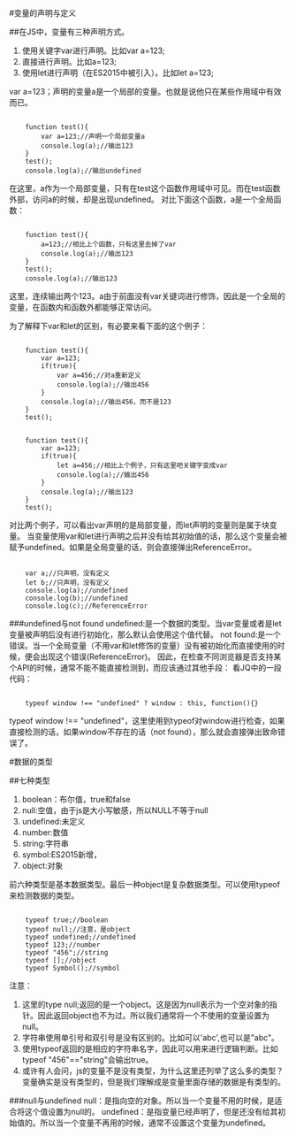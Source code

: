 #变量的声明与定义

##在JS中，变量有三种声明方式。
1. 使用关键字var进行声明。比如var a=123;
2. 直接进行声明。比如a=123;
3. 使用let进行声明（在ES2015中被引入）。比如let a=123;

var a=123；声明的变量a是一个局部的变量。也就是说他只在某些作用域中有效而已。
<pre><code>
	function test(){
		var a=123;//声明一个局部变量a
		console.log(a);//输出123
	}
	test();
	console.log(a);//输出undefined
</code></pre>
在这里，a作为一个局部变量，只有在test这个函数作用域中可见。而在test函数外部，访问a的时候，却是出现undefined。
对比下面这个函数，a是一个全局函数：
<pre><code>
	function test(){
		a=123;//相比上个函数，只有这里去掉了var
		console.log(a);//输出123
	}
	test();
	console.log(a);//输出123
</code></pre>
这里，连续输出两个123。a由于前面没有var关键词进行修饰，因此是一个全局的变量，在函数内和函数外都能够正常访问。

为了解释下var和let的区别，有必要来看下面的这个例子：
<pre><code>
	function test(){
		var a=123;
		if(true){
			var a=456;//对a重新定义
			console.log(a);//输出456
		}
		console.log(a);//输出456，而不是123
	}
	test();
</code></pre>
<pre><code>
	function test(){
		var a=123;
		if(true){
			let a=456;//相比上个例子，只有这里吧关键字变成var
			console.log(a);//输出456
		}
		console.log(a);//输出123
	}
	test();
</code></pre>
对比两个例子，可以看出var声明的是局部变量，而let声明的变量则是属于块变量。
当变量使用var和let进行声明之后并没有给其初始值的话，那么这个变量会被赋予undefined。如果是全局变量的话，则会直接弹出ReferenceError。
<pre><code>
	var a;//只声明，没有定义
	let b;//只声明，没有定义
	console.log(a);//undefined
	console.log(b);//undefined
	console.log(c);//ReferenceError
</code></pre>

###undefined与not found
undefined:是一个数据的类型。当var变量或者是let变量被声明后没有进行初始化，那么默认会使用这个值代替。
not found:是一个错误。当一个全局变量（不用var和let修饰的变量）没有被初始化而直接使用的时候，便会出现这个错误(ReferenceError)。
因此，在检查不同浏览器是否支持某个API的时候，通常不能不能直接检测到，而应该通过其他手段：
看JQ中的一段代码：
<pre><code>
	typeof window !== "undefined" ? window : this, function(){}
</code></pre>
typeof window !== "undefined"，这里使用到typeof对window进行检查，如果直接检测的话，如果window不存在的话（not found），那么就会直接弹出致命错误了。



#数据的类型

##七种类型
1. boolean：布尔值，true和false
2. null:空值，由于js是大小写敏感，所以NULL不等于null
3. undefined:未定义
4. number:数值
5. string:字符串
6. symbol:ES2015新增，
7. object:对象

前六种类型是基本数据类型。最后一种object是复杂数据类型。可以使用typeof来检测数据的类型。
<pre><code>
	typeof true;//boolean
	typeof null;//注意，是object
	typeof undefined;//undefined
	typeof 123;//number
	typeof "456";//string
	typeof [];//object
	typeof Symbol();//symbol
</code></pre>

注意：
1. 这里的type null;返回的是一个object。这是因为null表示为一个空对象的指针。因此返回object也不为过。所以我们通常将一个不使用的变量设置为null。
2. 字符串使用单引号和双引号是没有区别的。比如可以'abc',也可以是"abc"。
3. 使用typeof返回的是相应的字符串名字，因此可以用来进行逻辑判断。比如typeof "456"=="string"会输出true。
4. 或许有人会问，js的变量不是没有类型，为什么这里还列举了这么多的类型？变量确实是没有类型的，但是我们理解成是变量里面存储的数据是有类型的。

###null与undefined
null：是指向空的对象。所以当一个变量不用的时候，是适合将这个值设置为null的。
undefined：是指变量已经声明了，但是还没有给其初始值的。所以当一个变量不再用的时候，通常不设置这个变量为undefined。








